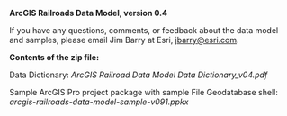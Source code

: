 **ArcGIS Railroads Data Model, version 0.4**

If you have any questions, comments, or feedback about the data model and samples, please email Jim Barry at Esri, jbarry@esri.com.

**Contents of the zip file:**

Data Dictionary:
*ArcGIS Railroad Data Model Data Dictionary_v04.pdf*

Sample ArcGIS Pro project package with sample File Geodatabase shell:
*arcgis-railroads-data-model-sample-v091.ppkx*



